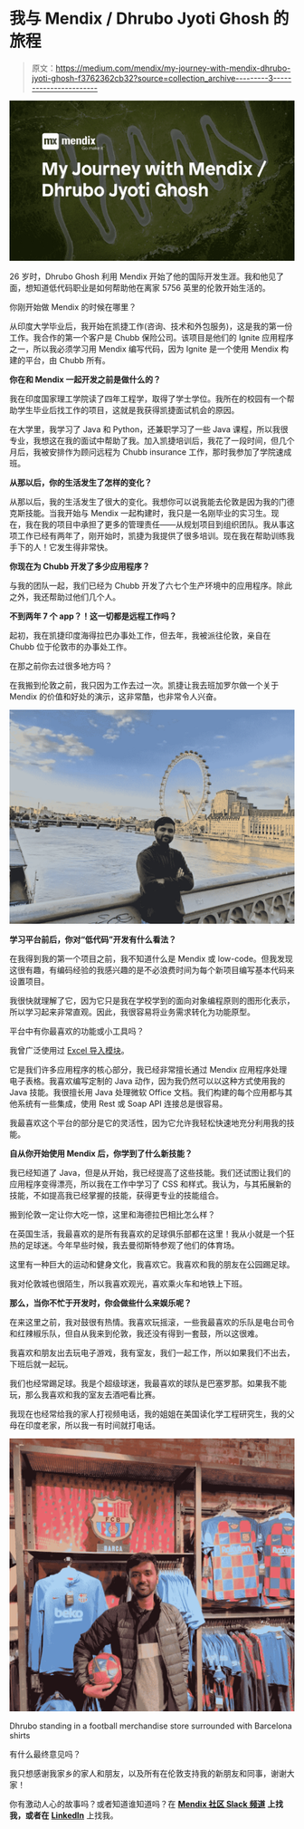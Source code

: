 # 我与 Mendix / Dhrubo Jyoti Ghosh 的旅程

> 原文：<https://medium.com/mendix/my-journey-with-mendix-dhrubo-jyoti-ghosh-f3762362cb32?source=collection_archive---------3----------------------->

![](img/b629f96ade3c8b7d835bf1f079bf9e22.png)

26 岁时，Dhrubo Ghosh 利用 Mendix 开始了他的国际开发生涯。我和他见了面，想知道低代码职业是如何帮助他在离家 5756 英里的伦敦开始生活的。

你刚开始做 Mendix 的时候在哪里？

从印度大学毕业后，我开始在凯捷工作(咨询、技术和外包服务)，这是我的第一份工作。我合作的第一个客户是 Chubb 保险公司。该项目是他们的 Ignite 应用程序之一，所以我必须学习用 Mendix 编写代码，因为 Ignite 是一个使用 Mendix 构建的平台，由 Chubb 所有。

**你在和 Mendix 一起开发之前是做什么的？**

我在印度国家理工学院读了四年工程学，取得了学士学位。我所在的校园有一个帮助学生毕业后找工作的项目，这就是我获得凯捷面试机会的原因。

在大学里，我学习了 Java 和 Python，还兼职学习了一些 Java 课程，所以我很专业，我想这在我的面试中帮助了我。加入凯捷培训后，我花了一段时间，但几个月后，我被安排作为顾问远程为 Chubb insurance 工作，那时我参加了学院速成班。

**从那以后，你的生活发生了怎样的变化？**

从那以后，我的生活发生了很大的变化。我想你可以说我能去伦敦是因为我的门德克斯技能。当我开始与 Mendix 一起构建时，我只是一名刚毕业的实习生。现在，我在我的项目中承担了更多的管理责任——从规划项目到组织团队。我从事这项工作已经有两年了，刚开始时，凯捷为我提供了很多培训。现在我在帮助训练我手下的人！它发生得非常快。

**你现在为 Chubb 开发了多少应用程序？**

与我的团队一起，我们已经为 Chubb 开发了六七个生产环境中的应用程序。除此之外，我还帮助过他们几个人。

**不到两年 7 个 app？！这一切都是远程工作吗？**

起初，我在凯捷印度海得拉巴办事处工作，但去年，我被派往伦敦，亲自在 Chubb 位于伦敦市的办事处工作。

在那之前你去过很多地方吗？

在我搬到伦敦之前，我只因为工作去过一次。凯捷让我去班加罗尔做一个关于 Mendix 的价值和好处的演示，这非常酷，也非常令人兴奋。

![](img/431dc970e2ee01656689012df2256706.png)

**学习平台前后，你对“低代码”开发有什么看法？**

在我得到我的第一个项目之前，我不知道什么是 Mendix 或 low-code。但我发现这很有趣，有编码经验的我感兴趣的是不必浪费时间为每个新项目编写基本代码来设置项目。

我很快就理解了它，因为它只是我在学校学到的面向对象编程原则的图形化表示，所以学习起来非常直观。因此，我很容易将业务需求转化为功能原型。

平台中有你最喜欢的功能或小工具吗？

我曾广泛使用过 [Excel 导入模块](https://appstore.home.mendix.com/link/app/72/Mendix/Excel-importer)。

它是我们许多应用程序的核心部分，我已经非常擅长通过 Mendix 应用程序处理电子表格。我喜欢编写定制的 Java 动作，因为我仍然可以以这种方式使用我的 Java 技能。我很擅长用 Java 处理微软 Office 文档。我们构建的每个应用都与其他系统有一些集成，使用 Rest 或 Soap API 连接总是很容易。

我最喜欢这个平台的部分是它的灵活性，因为它允许我轻松快速地充分利用我的技能。

**自从你开始使用 Mendix 后，你学到了什么新技能？**

我已经知道了 Java，但是从开始，我已经提高了这些技能。我们还试图让我们的应用程序变得漂亮，所以我在工作中学习了 CSS 和样式。我认为，与其拓展新的技能，不如提高我已经掌握的技能，获得更专业的技能组合。

搬到伦敦一定让你大吃一惊，这里和海德拉巴相比怎么样？

在英国生活，我最喜欢的是所有我喜欢的足球俱乐部都在这里！我从小就是一个狂热的足球迷。今年早些时候，我去曼彻斯特参观了他们的体育场。

这里有一种巨大的运动和健身文化，我喜欢它。我喜欢和我的朋友在公园踢足球。

我对伦敦城也很陌生，所以我喜欢观光，喜欢乘火车和地铁上下班。

**那么，当你不忙于开发时，你会做些什么来娱乐呢？**

在来这里之前，我对鼓很有热情。我喜欢玩摇滚，一些我最喜欢的乐队是电台司令和红辣椒乐队，但自从我来到伦敦，我还没有得到一套鼓，所以这很难。

我喜欢和朋友出去玩电子游戏，我有室友，我们一起工作，所以如果我们不出去，下班后就一起玩。

我们也经常踢足球。我是个超级球迷，我最喜欢的球队是巴塞罗那。如果我不能玩，那么我喜欢和我的室友去酒吧看比赛。

我现在也经常给我的家人打视频电话，我的姐姐在美国读化学工程研究生，我的父母在印度老家，所以我一有时间就打电话。

![](img/aad6383c781b7ca65533d0b561d0183d.png)

Dhrubo standing in a football merchandise store surrounded with Barcelona shirts

有什么最终意见吗？

我只想感谢我家乡的家人和朋友，以及所有在伦敦支持我的新朋友和同事，谢谢大家！

你有激动人心的故事吗？或者知道谁知道吗？在 [**Mendix 社区 Slack 频道**](https://join.slack.com/t/mendixcommunity/shared_invite/zt-8g6ecnz8-v2YXGYjVn07Xw1RmXeKNIA) **上找我，或者在** [**LinkedIn**](https://www.linkedin.com/in/ryan-mocke-43328093/) 上找我。